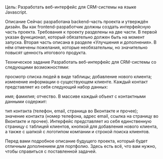 Цель: Разработать веб-интерфейс для CRM-системы на языке Javascript.

 

Описание
Сейчас разработана backend-часть проекта и утверждён дизайн. Вы как frontend-разработчик должны создать интерфейсную часть проекта. Требования к проекту разделены на две части. В первой указан функционал, который обязательно должен быть на момент запуска. Вторая часть описана в разделе «Улучшения и дополнения». В нём отмечены пожелания, которые необязательны, но значительно повысят ценность итогового продукта. 



Техническое задание
Разработать веб-интерфейс для CRM-системы со следующими возможностями:

просмотр списка людей в виде таблицы; 
добавление нового клиента; 
изменение информации о существующем клиенте.
 Каждый контакт представляет из себя следующий набор данных:

имя;
фамилия;
отчество.
В массиве каждый объект с контактными данными содержит: 

тип контакта (телефон, email, страница во Вконтакте и прочее);
значение контакта (номер телефона, адрес email, ссылка на страницу во Вконтакте и прочее).
Интерфейс представляет из себя единственную страницу с таблицей клиентов, кнопкой для добавления нового клиента, а также с шапкой с логотипом компании и строкой поиска клиентов. 

Перед вами подробное описание будущего проекта, который будет отличным дополнением для портфолио. Здесь есть всё, что вам нужно, чтобы справиться с поставленной задачей.